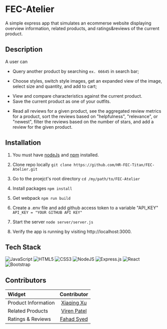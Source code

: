 # FEC-Atelier
A simple express app that simulates an ecommerse website displaying overview information, related products, and ratings&reviews of the current product.


## Description
A user can
* Query another product by searching `ex. 66645` in search bar;
<!---Overview------------>
* Choose styles, switch style images, get an expanded view of the image, select size and quantity, and add to cart;
<!---Related Products---->
* View and compare characteristics against the current product.
* Save the current product as one of your outfits.
<!---Ratings & Reviews---->
* Read all reviews for a given product, see the aggregated review metrics for a product, sort the reviews based on "helpfulness", "relevance", or "newest", filter the reviews based on the number of stars, and add a review for the given product.


## Installation
1) You must have [nodeJs](https://nodejs.org/en/docs/) and [npm](https://docs.npmjs.com/) installed.

2) Clone repo locally
```git clone https://github.com/HR-FEC-Titan/FEC-Atelier.git```

3) Go to the proejct's root directory
```cd /my/path/to/FEC-Atelier```

4) Install packages
  ```npm install```

5) Get webpack
  ```npm run build```

6) Create a .env file and add github access token to a variable "API_KEY"
  `API_KEY = "YOUR GITHUB API KEY"`

7) Start the server
  ```node server/server.js```

8) Verify the app is running by visiting http://localhost:3000.


## Tech Stack
  ![JavaScript](https://img.shields.io/badge/javascript-%23323330.svg?style=for-the-badge&logo=javascript&logoColor=%23F7DF1E)
  ![HTML5](https://img.shields.io/badge/html5-%23E34F26.svg?style=for-the-badge&logo=html5&logoColor=white)
  ![CSS3](https://img.shields.io/badge/css3-%231572B6.svg?style=for-the-badge&logo=css3&logoColor=white)
  ![NodeJS](https://img.shields.io/badge/node.js-6DA55F?style=for-the-badge&logo=node.js&logoColor=white)
  ![Express.js](https://img.shields.io/badge/express.js-%23404d59.svg?style=for-the-badge&logo=express&logoColor=%2361DAFB)
  ![React](https://img.shields.io/badge/react-%2320232a.svg?style=for-the-badge&logo=react&logoColor=%2361DAFB)
  ![Bootstrap](https://img.shields.io/badge/bootstrap-%23563D7C.svg?style=for-the-badge&logo=bootstrap&logoColor=white)


## Contributors
  |        Widget        |    Contributor                                     |
  |:---------------------|:--------------------------------------------------:|
  | Product Information  |    [Xiaqing Xu](https://github.com/xuxiaqing2011)  |
  |   Related Products   |    [Viren Patel](https://github.com/vpatel89)      |
  |  Ratings & Reviews   |    [Fahad Syed](https://github.com/syed216)        |

